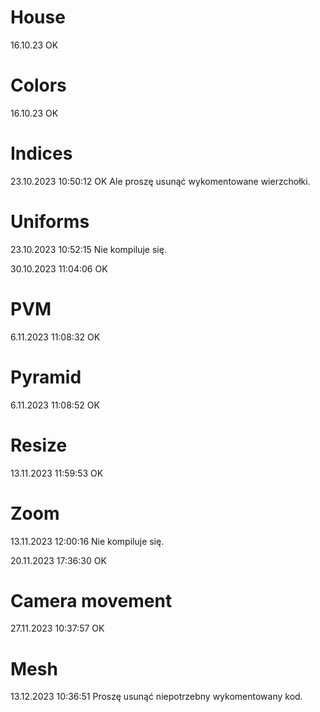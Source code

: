 # House

16.10.23 OK

# Colors 

16.10.23 OK

# Indices

23.10.2023 10:50:12 OK
Ale proszę usunąć wykomentowane wierzchołki.

# Uniforms

23.10.2023 10:52:15
Nie kompiluje się.

30.10.2023 11:04:06 OK

# PVM

6.11.2023 11:08:32 OK

# Pyramid

6.11.2023 11:08:52 OK

# Resize

13.11.2023 11:59:53 OK

# Zoom

13.11.2023 12:00:16
Nie kompiluje się. 

20.11.2023 17:36:30 OK 

# Camera movement 

27.11.2023 10:37:57 OK

# Mesh

13.12.2023 10:36:51
Proszę usunąć niepotrzebny wykomentowany kod. 









